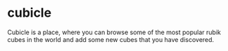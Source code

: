 # cubicle
 Cubicle is a place, where you can browse some of the most popular rubik cubes in the world and add some new cubes that you have discovered.
